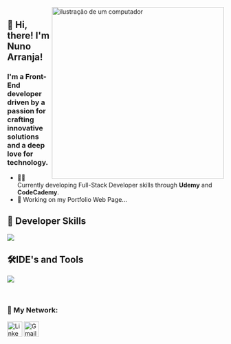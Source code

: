 <img src="https://raw.githubusercontent.com/MicaelliMedeiros/micaellimedeiros/master/image/computer-illustration.png" alt="ilustração de um computador" min-width="400px" max-width="400px" width="400px" align="right">

## 🖖 Hi, there! I'm <strong>Nuno Arranja!</strong>
<h3>I'm a Front-End developer driven by a passion for crafting innovative solutions and a deep love for technology. </h3>

- 👨‍💻 Currently developing Full-Stack Developer skills through <strong>Udemy</strong> and <strong>CodeCademy</strong>.
- 💼 Working on my Portfolio Web Page...

## 🚀 Developer Skills

<p align="left">
  <a href="https://skillicons.dev">
    <img src="https://skillicons.dev/icons?i=html,css,js,java" />
  </a>
</p>

## 🛠️IDE's and Tools

<p align="left">
  <a href="https://skillicons.dev">
    <img src="https://skillicons.dev/icons?i=vscode,git,eclipse" />
  </a>
</p>

<br>

### 📱 My Network:

<p align="left">
  <a href="[https://www.linkedin.com/in/felipe-alves-6a67b6256](https://www.linkedin.com/in/nuno-arranja/)" title="LinkedIn">
  <img src="https://www.svgrepo.com/show/448234/linkedin.svg" alt="LinkedIn" width="35px"/></a>

  <a href="mailto:nunoarranja@gmail.com" title="Gmail">
  <img src="https://www.svgrepo.com/show/452213/gmail.svg" alt="Gmail" width="35px"/></a>
</p>
